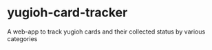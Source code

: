 # yugioh-card-tracker
A web-app to track yugioh cards and their collected status by various categories
